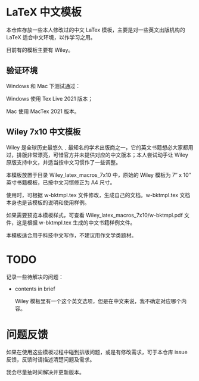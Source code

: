 # LaTeX 中文模板

本仓库存放一些本人修改过的中文 LaTex 模板，主要是对一些英文出版机构的 LaTeX 适合中文环境，以作学习之用。

目前有的模板主要有 Wiley。

## 验证环境

Windows 和 Mac 下测试通过：

Windows 使用 Tex Live 2021 版本；

Mac 使用 MacTex 2021 版本。

## Wiley 7x10 中文模板

Wiley 是全球历史最悠久﹑最知名的学术出版商之一，它的英文书籍想必大家都用过，排版非常漂亮，可惜官方并未提供对应的中文版本；本人尝试动手让 Wiley 原版支持中文，并适当按中文习惯作了一些调整。

本模板放置于目录 Wiley_latex_macros_7x10 中，原始的 Wiley 模板为 7″ x 10″ 英寸书籍模板，已按中文习惯修正为 A4 尺寸。

使用时，可根据 w-bktmpl.tex 文件修改，生成自己的文档。w-bktmpl.tex 文档本身也是该模板的说明和使用样例。

如果需要预览本模板样式，可查看 Wiley_latex_macros_7x10/w-bktmpl.pdf 文件，这是根据 w-bktmpl.tex 生成的中文书籍样例文件。

本模板适合用于科技中文写作，不建议用作文学类题材。

# TODO

记录一些待解决的问题：

* contents in brief

    Wiley 模板里有一个这个英文选项，但是在中文来说，我不确定对应哪个内容。

# 问题反馈

如果在使用这些模板过程中碰到排版问题，或是有修改需求，可于本仓库 issue 反馈，反馈时请描述清楚问题及需求。

我会尽量抽时间解决并更新版本。
